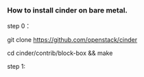 ### How to install cinder on bare metal.

step 0：

git clone https://github.com/openstack/cinder

cd cinder/contrib/block-box && make

step 1:

